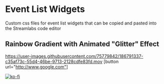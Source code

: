 # Event List Widgets
Custom css files for event list widgets that can be copied and pasted into the Streamlabs code editor
## Rainbow Gradient with Animated "Glitter" Effect
https://user-images.githubusercontent.com/75779842/186791337-c35af73c-55d4-46be-9713-2128cdfe83fd.mov
[button url="http://www.google.com"]

[![ko-fi](https://ko-fi.com/img/githubbutton_sm.svg)](https://ko-fi.com/O4O5BY0J2)
